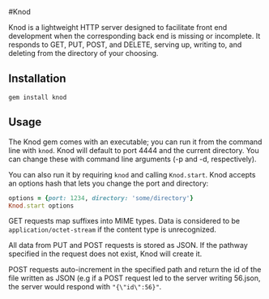 #Knod

Knod is a lightweight HTTP server designed to facilitate front end development when the corresponding back end is missing or incomplete. It responds to GET, PUT, POST, and DELETE, serving up, writing to, and deleting from the directory of your choosing.

## Installation

```gem install knod```

## Usage

The Knod gem comes with an executable; you can run it from the command line with `knod`. Knod will default to port 4444 and the current directory. You can change these with command line arguments (-p and -d, respectively).

You can also run it by requiring `knod` and calling `Knod.start`. Knod accepts an options hash that lets you change the port and directory:

```ruby
options = {port: 1234, directory: 'some/directory'}
Knod.start options
```

GET requests map suffixes into MIME types. Data is considered to be `application/octet-stream` if the content type is unrecognized.

All data from PUT and POST requests is stored as JSON. If the pathway specified in the request does not exist, Knod will create it.

POST requests auto-increment in the specified path and return the id of the file written as JSON (e.g if a POST request led to the server writing 56.json, the server would respond with `"{\"id\":56}"`.

